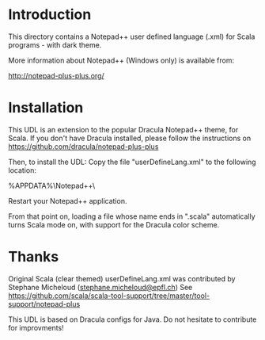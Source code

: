 # Introduction

This directory contains a Notepad++ user defined language (.xml) for Scala programs - with dark theme.

More information about Notepad++ (Windows only) is available from:

   http://notepad-plus-plus.org/

# Installation

This UDL is an extension to the popular Dracula Notepad++ theme, for Scala.
If you don't have Dracula installed, please follow the instructions on https://github.com/dracula/notepad-plus-plus

Then, to install the UDL:
Copy the file "userDefineLang.xml" to the following location:

   %APPDATA%\Notepad++\

Restart your Notepad++ application.

From that point on, loading a file whose name ends in ".scala" automatically
turns Scala mode on, with support for the Dracula color scheme.

# Thanks

Original Scala (clear themed) userDefineLang.xml was contributed by Stephane Micheloud (stephane.micheloud@epfl.ch)
See https://github.com/scala/scala-tool-support/tree/master/tool-support/notepad-plus

This UDL is based on Dracula configs for Java. Do not hesitate to contribute for improvments!
